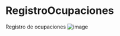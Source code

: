 # RegistroOcupaciones
Registro de ocupaciones
![image](https://user-images.githubusercontent.com/104779804/212559526-630b0af2-0c32-49ef-b4a2-a80aacba2a06.png)
